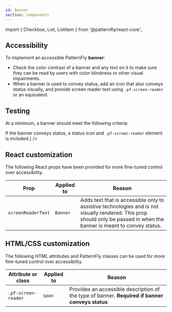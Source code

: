 ```yaml
---
id: Banner
section: components
---
```


import { Checkbox, List, ListItem } from '@patternfly/react-core';

## Accessibility

To implement an accessible PatternFly **banner**:

- Check the color contrast of a banner and any text on it to make sure they can be read by users with color blindness or other visual impairments.
- When a banner is used to convey status, add an icon that also conveys status visually, and provide screen reader text using `.pf-screen-reader` or an equivalent.

## Testing

At a minimum, a banner should meet the following criteria:

<List isPlain>
  <ListItem>
    <Checkbox id="banner-a11y-checkbox-1" label="A user should not be able to focus on the banner with keyboard controls." />
  </ListItem>
  <ListItem>
    <Checkbox id="banner-a11y-checkbox-2" label="A user should be able to have a screen reader describe the contents of the banner, but not focus on or interact with the banner otherwise." />
  </ListItem>
  <ListItem>
    <Checkbox id="banner-a11y-checkbox-3" label={<span>If the banner conveys status, a status icon and <code className="ws-code">.pf-screen-reader</code> element is included.</span>} />
  </ListItem>
</List>

## React customization

The following React props have been provided for more fine-tuned control over accessibility.

| Prop | Applied to | Reason |
| -- | -- | -- |
| `screenReaderText` | `Banner` | Adds text that is accessible only to assistive technologies and is not visually rendered. This prop should only be passed in when the banner is meant to convey status. |

## HTML/CSS customization

The following HTML attributes and PatternFly classes can be used for more fine-tuned control over accessibility.

| Attribute or class | Applied to | Reason | 
|---|---|---|
| `.pf-screen-reader` | `span` | Provides an accessible description of the type of banner. **Required if banner conveys status** |
